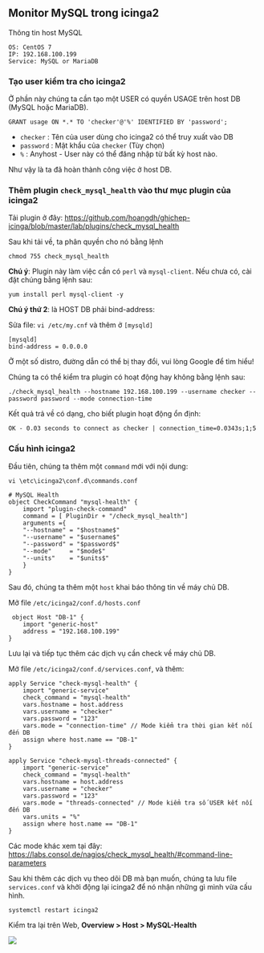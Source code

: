 ## Monitor MySQL trong icinga2

Thông tin host MySQL

```
OS: CentOS 7
IP: 192.168.100.199
Service: MySQL or MariaDB
```
### Tạo user kiểm tra cho icinga2

Ở phần này chúng ta cần tạo một USER có quyền USAGE trên host DB (MySQL hoặc MariaDB).

```
GRANT usage ON *.* TO 'checker'@'%' IDENTIFIED BY 'password';
```

- `checker` : Tên của user dùng cho icinga2 có thể truy xuất vào DB
- `password` : Mật khẩu của `checker` (Tùy chọn)
- `%` : Anyhost - User này có thể đăng nhập từ bất kỳ host nào.

Như vậy là ta đã hoàn thành công việc ở host DB.

### Thêm plugin `check_mysql_health` vào thư mục plugin của icinga2

Tải plugin ở đây: https://github.com/hoangdh/ghichep-icinga/blob/master/lab/plugins/check_mysql_health

Sau khi tải về, ta phân quyền cho nó bằng lệnh

```
chmod 755 check_mysql_health
```

**Chú ý**: Plugin này làm việc cần có `perl` và `mysql-client`. Nếu chưa có, cài đặt chúng bằng lệnh sau:

```
yum install perl mysql-client -y
```

**Chú ý thứ 2**: là HOST DB phải bind-address:

Sửa file: `vi /etc/my.cnf` và thêm ở `[mysqld]`

```
[mysqld]
bind-address = 0.0.0.0
```

Ở một số distro, đường dẫn có thể bị thay đổi, vui lòng Google để tìm hiểu!

Chúng ta có thể kiểm tra plugin có hoạt động hay không bằng lệnh sau:

```
./check_mysql_health --hostname 192.168.100.199 --username checker --password password --mode connection-time
```

Kết quả trả về có dạng, cho biết plugin hoạt động ổn định:

```
OK - 0.03 seconds to connect as checker | connection_time=0.0343s;1;5
```

### Cấu hình icinga2

Đầu tiên, chúng ta thêm một `command` mới với nội dung:

```
vi \etc\icinga2\conf.d\commands.conf
```

```
# MySQL Health
object CheckCommand "mysql-health" {
	import "plugin-check-command"
	command = [ PluginDir + "/check_mysql_health"]
	arguments ={
	"--hostname" = "$hostname$"
	"--username" = "$username$"
	"--password" = "$password$"
	"--mode"	 = "$mode$"
	"--units"    = "$units$"
	}
}
```

Sau đó, chúng ta thêm một `host` khai báo thông tin về máy chủ DB.

Mở file `/etc/icinga2/conf.d/hosts.conf`

```
 object Host "DB-1" {
	import "generic-host"
	address = "192.168.100.199"
}
```

Lưu lại và tiếp tục thêm các dịch vụ cần check về máy chủ DB.

Mở file `/etc/icinga2/conf.d/services.conf`, và thêm:

```
apply Service "check-mysql-health" {
	import "generic-service"
	check_command = "mysql-health"
	vars.hostname = host.address
	vars.username = "checker"
	vars.password = "123"
	vars.mode = "connection-time" // Mode kiểm tra thời gian kết nối đến DB
	assign where host.name == "DB-1"
}

apply Service "check-mysql-threads-connected" {
	import "generic-service"
	check_command = "mysql-health"
	vars.hostname = host.address
	vars.username = "checker"
	vars.password = "123"
	vars.mode = "threads-connected" // Mode kiểm tra số USER kết nối đến DB
	vars.units = "%"
	assign where host.name == "DB-1"
}
```

Các mode khác xem tại đây: https://labs.consol.de/nagios/check_mysql_health/#command-line-parameters

Sau khi thêm các dịch vụ theo dõi DB mà bạn muốn, chúng ta lưu file `services.conf` và khởi động lại icinga2 để nó nhận những gì mình vừa cấu hình.

```
systemctl restart icinga2
```

Kiểm tra lại trên Web, **Overview > Host > MySQL-Health**

<img src="http://image.prntscr.com/image/570eccad1a2340e0b587e1489c95452c.png" />
